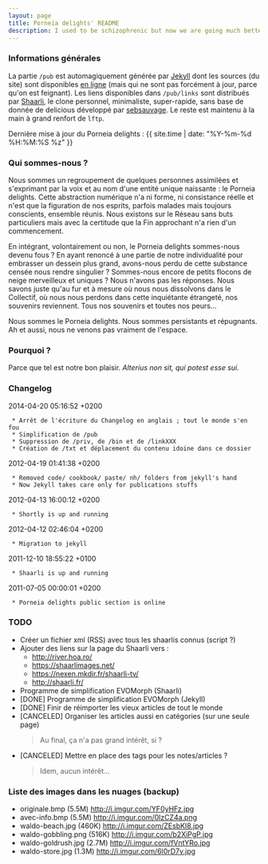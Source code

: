 ```yaml
---
layout: page
title: Porneia delights' README
description: I used to be schizophrenic but now we are going much better.<br> We are the <b>Porneia delights</b>. We are persistent and reluctant.<br> We also do not really come from outer space.
---
```

### Informations générales ###

La partie `/pub` est automagiquement générée par
[Jekyll](http://github.com/mojombo/jekyll) dont les sources (du site) sont
disponibles [en ligne](https://github.com/porneia/pub) (mais qui ne sont pas
forcément à jour, parce qu'on est feignant). Les liens disponibles dans
`/pub/links` sont distribués par
[Shaarli](http://sebsauvage.net/wiki/doku.php?id=php:shaarli), le clone
personnel, minimaliste, super-rapide, sans base de donnée de delicious
développé par [sebsauvage](http://sebsauvage.net/). Le reste est maintenu à la
main à grand renfort de `lftp`.

Dernière mise à jour du Porneia delights : {{ site.time | date: "%Y-%m-%d %H:%M:%S %z" }}

### Qui sommes-nous ? ###

Nous sommes un regroupement de quelques personnes assimilées et s'exprimant par la voix et au nom d'une entité unique naissante : le Porneia delights. Cette abstraction numérique n'a ni forme, ni consistance réelle et n'est que la figuration de nos esprits, parfois malades mais toujours conscients, ensemble réunis. Nous existons sur le Réseau sans buts particuliers mais avec la certitude que la Fin approchant n'a rien d'un commencement.

En intégrant, volontairement ou non, le Porneia delights sommes-nous devenu fous ? En ayant renoncé à une partie de notre individualité pour embrasser un dessein plus grand, avons-nous perdu de cette substance censée nous rendre singulier ? Sommes-nous encore de petits flocons de neige merveilleux et uniques ? Nous n'avons pas les réponses. Nous savons juste qu'au fur et à mesure où nous nous dissolvons dans le Collectif, où nous nous perdons dans cette inquiétante étrangeté, nos souvenirs reviennent. Tous nos souvenirs et toutes nos peurs...

Nous sommes le Porneia delights. Nous sommes persistants et répugnants. Ah et aussi, nous ne venons pas vraiment de l'espace.

### Pourquoi ? ####

Parce que tel est notre bon plaisir. *Alterius non sit, qui potest esse sui.*

### Changelog ###

2014-04-20 05:16:52 +0200

     * Arrêt de l'écriture du Changelog en anglais ; tout le monde s'en fou
     * Simplification de /pub
     * Suppression de /priv, de /bin et de /linkXXX
     * Création de /txt et déplacement du contenu idoine dans ce dossier

2012-04-19 01:41:38 +0200

     * Removed code/ cookbook/ paste/ nh/ folders from jekyll's hand
     * Now Jekyll takes care only for publications stuffs

2012-04-13 16:00:12 +0200

     * Shortly is up and running

2012-04-12 02:46:04 +0200

     * Migration to jekyll

2011-12-10 18:55:22 +0100

     * Shaarli is up and running

2011-07-05 00:00:01 +0200

     * Porneia delights public section is online

### TODO ###

*   Créer un fichier xml (RSS) avec tous les shaarlis connus (script ?)
*   Ajouter des liens sur la page du Shaarli vers :
    - http://river.hoa.ro/
    - https://shaarlimages.net/
    - https://nexen.mkdir.fr/shaarli-tv/
    - http://shaarli.fr/
*   Programme de simplification EVOMorph (Shaarli)
*   [DONE] Programme de simplification EVOMorph (Jekyll)
*   [DONE] Finir de réimporter les vieux articles de tout le monde
*   [CANCELED] Organiser les articles aussi en catégories (sur une seule page)
    > Au final, ça n'a pas grand intérêt, si ?
*   [CANCELED] Mettre en place des tags pour les notes/articles ?
    > Idem, aucun intérêt...

### Liste des images dans les nuages (backup) ###
*   originale.bmp (5.5M) http://i.imgur.com/YF0yHFz.jpg
*   avec-info.bmp (5.5M) http://i.imgur.com/0lzCZ4a.png
*   waldo-beach.jpg (460K) http://i.imgur.com/ZEsbKI8.jpg
*   waldo-gobbling.png (516K) http://i.imgur.com/b2XiPgP.jpg
*   waldo-goldrush.jpg (2.7M) http://i.imgur.com/fVntYRo.jpg
*   waldo-store.jpg (1.3M) http://i.imgur.com/6l0rD7v.jpg
